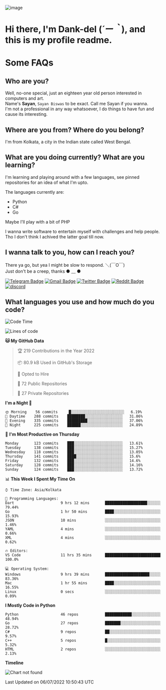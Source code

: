 ![image](https://user-images.githubusercontent.com/63096193/125182844-29f20800-e22f-11eb-8dc9-b0f2d29647bb.png)

# **Hi there, I'm Dank-del (*´ー｀*), and this is my profile readme.**
<!--  [![Profile views](https://gpvc.arturio.dev/dank-del)](https://github.com/dank-del) -->
# Some FAQs

## **Who are you?**

Well, no-one special, just an eighteen year old person interested in computers and art. \
Name's **Sayan**, `Sayan Biswas` to be exact. Call me Sayan if you wanna. \
I'm not a professional in any way whatsoever, I do things to have fun and cause its interesting.

## **Where are you from? Where do you belong?**

I'm from Kolkata, a city in the Indian state called West Bengal.

## **What are you doing currently? What are you learning?**

I'm learning and playing around with a few languages, see pinned repositories for an idea of what I'm upto.

The languages currently are:

- Python
- C#
- Go

Maybe I'll play with a bit of PHP

I wanna write software to entertain myself with challenges and help people. \
Tho I don't think I achived the latter goal till now.

<!--## **Eww, I see a weeb profile.**

Can't help it, it's the best way to hide my face on this account
> Why do people hate weebs .-.

## **Cool, what more interests you?**

My interests are quite, weird. They're scattered all over the place. \
I've been fascinated by music and have studied it since the age of 6, I've performed on stage and on air but yeah now I've been away from that. I specialize in key instruments. \
Another thing that interests me is Media Production, aka, working with audio, video and broadcasting media.

> I just like art in general. also feeds the reason of me being obsessed with Japanese drawings (⋟ ﹏ ⋞)-->

## **I wanna talk to you, how can I reach you?**

There ya go, but yea I might be slow to respond. ＼(￣O￣) \
Just don't be a creep, thanks ● ﹏ ●

[![Telegram Badge](https://img.shields.io/badge/-dank_as_fuck-1ca0f1?style=flat-square&logo=telegram&logoColor=white&link=https://t.me/dank_as_fuck)](https://t.me/dank_as_fuck)
[![Gmail Badge](https://img.shields.io/badge/-chizuru@kanojo.tk-c14438?style=flat-square&logo=Gmail&logoColor=white&link=mailto:chizuru@kanojo.tk)](mailto:chizuru@kanojo.tk)
[![Twitter Badge](https://img.shields.io/twitter/follow/TheDankDel?style=social)](https://twitter.com/TheDankDel)
[![Reddit Badge](https://img.shields.io/reddit/user-karma/combined/dank_as_fuck_?style=social)](https://www.reddit.com/user/dank_as_fuck_/)
[![discord](https://discord-md-badge.vercel.app/api/shield/506536929152466945?style=social)](https://discordapp.com/users/506536929152466945)

## **What languages you use and how much do you code?**

<!--START_SECTION:waka-->
![Code Time](http://img.shields.io/badge/Code%20Time-635%20hrs%2027%20mins-blue)

![Lines of code](https://img.shields.io/badge/From%20Hello%20World%20I%27ve%20Written-760%20Thousand%20lines%20of%20code-blue)

**🐱 My GitHub Data** 

> 🏆 219 Contributions in the Year 2022
 > 
> 📦 80.9 kB Used in GitHub's Storage 
 > 
> 💼 Opted to Hire
 > 
> 📜 72 Public Repositories 
 > 
> 🔑 27 Private Repositories  
 > 
**I'm a Night 🦉** 

```text
🌞 Morning    56 commits     █░░░░░░░░░░░░░░░░░░░░░░░░   6.19% 
🌆 Daytime    288 commits    ████████░░░░░░░░░░░░░░░░░   31.86% 
🌃 Evening    335 commits    █████████░░░░░░░░░░░░░░░░   37.06% 
🌙 Night      225 commits    ██████░░░░░░░░░░░░░░░░░░░   24.89%

```
📅 **I'm Most Productive on Thursday** 

```text
Monday       123 commits    ███░░░░░░░░░░░░░░░░░░░░░░   13.61% 
Tuesday      138 commits    ███░░░░░░░░░░░░░░░░░░░░░░   15.27% 
Wednesday    118 commits    ███░░░░░░░░░░░░░░░░░░░░░░   13.05% 
Thursday     141 commits    ████░░░░░░░░░░░░░░░░░░░░░   15.6% 
Friday       132 commits    ███░░░░░░░░░░░░░░░░░░░░░░   14.6% 
Saturday     128 commits    ███░░░░░░░░░░░░░░░░░░░░░░   14.16% 
Sunday       124 commits    ███░░░░░░░░░░░░░░░░░░░░░░   13.72%

```


📊 **This Week I Spent My Time On** 

```text
⌚︎ Time Zone: Asia/Kolkata

💬 Programming Languages: 
Dart                     9 hrs 12 mins       ███████████████████░░░░░░   79.44% 
Go                       1 hr 50 mins        ████░░░░░░░░░░░░░░░░░░░░░   15.93% 
JSON                     10 mins             ░░░░░░░░░░░░░░░░░░░░░░░░░   1.46% 
YAML                     4 mins              ░░░░░░░░░░░░░░░░░░░░░░░░░   0.66% 
XML                      4 mins              ░░░░░░░░░░░░░░░░░░░░░░░░░   0.62%

🔥 Editors: 
VS Code                  11 hrs 35 mins      █████████████████████████   100.0%

💻 Operating System: 
Windows                  9 hrs 39 mins       ████████████████████░░░░░   83.36% 
Mac                      1 hr 55 mins        ████░░░░░░░░░░░░░░░░░░░░░   16.55% 
Linux                    0 secs              ░░░░░░░░░░░░░░░░░░░░░░░░░   0.09%

```

**I Mostly Code in Python** 

```text
Python                   46 repos            ████████████░░░░░░░░░░░░░   48.94% 
Go                       27 repos            ███████░░░░░░░░░░░░░░░░░░   28.72% 
C#                       9 repos             ██░░░░░░░░░░░░░░░░░░░░░░░   9.57% 
C++                      5 repos             █░░░░░░░░░░░░░░░░░░░░░░░░   5.32% 
HTML                     2 repos             ░░░░░░░░░░░░░░░░░░░░░░░░░   2.13%

```


**Timeline**

![Chart not found](https://raw.githubusercontent.com/Dank-del/Dank-del/main/charts/bar_graph.png) 


 Last Updated on 06/07/2022 10:50:43 UTC
<!--END_SECTION:waka-->

<!--## **Can I stalk your spotify?**

Um sure.

![OwO Spotify](https://spotify-recently-played-readme.vercel.app/api?user=31fdrsslnr7nvq4ytqwtw7c4rxfm&count=5)-->
